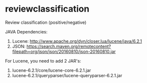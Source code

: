 # reviewclassification

Review classification (positive/negative)

JAVA Dependencies: 
1. Lucene: http://www.apache.org/dyn/closer.lua/lucene/java/6.2.1
2. JSON: https://search.maven.org/remotecontent?filepath=org/json/json/20160810/json-20160810.jar

For Lucene, you need to add 2 JAR's:
1. lucene-6.2.1/core/lucene-core-6.2.1.jar
2. lucene-6.2.1/queryparser/lucene-queryparser-6.2.1.jar
